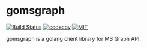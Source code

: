  gomsgraph
=====================================================================

[![Build Status](https://github.com/askasoft/gomsgraph/actions/workflows/build.yml/badge.svg)](https://github.com/askasoft/gomsgraph/actions?query=branch%3Amaster) 
[![codecov](https://codecov.io/gh/askasoft/gomsgraph/branch/master/graph/badge.svg)](https://codecov.io/gh/askasoft/gomsgraph) 
[![MIT](https://img.shields.io/badge/license-MIT-green)](https://opensource.org/licenses/MIT)



gomsgraph is a golang client library for MS Graph API.

